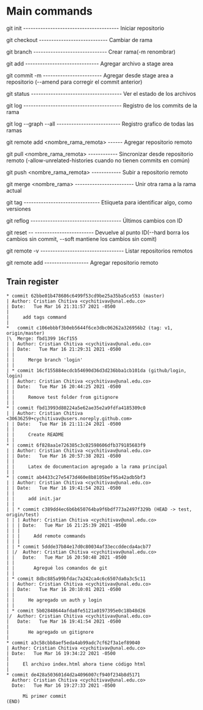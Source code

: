 # Main commands
git init --------------------------------------- Iniciar repositorio

git checkout <rama> ---------------------------- Cambiar de rama

git branch <rama> ------------------------------ Crear rama(-m renombrar)

git add <archivo> ------------------------------ Agregar archivo a stage area

git commit -m <mensaje> ------------------------ Agregar desde stage area a repositorio (--amend para corregir el commit anterior)

git status ------------------------------------- Ver el estado de los archivos

git log ---------------------------------------- Registro de los commits de la rama

git log --graph --all -------------------------- Registro grafico de todas las ramas

git remote add <nombre_rama_remota> <url> ------ Agregar repositorio remoto

git pull <nombre_rama_remota> <url> ------------ Sincronizar desde repositorio remoto (-allow-unrelated-histories cuando no tienen commits en común)

git push <nombre_rama_remota> <url> ------------ Subir a repositorio remoto

git merge <nombre_rama> ------------------------ Unir otra rama a la rama actual

git tag <nombre> ------------------------------- Etiiqueta para identificar algo, como versiones

git reflog ------------------------------------- Últimos cambios con ID

git reset --<tipo> <ID> ------------------------ Devuelve al punto ID(--hard borra los cambios sin commit, --soft mantiene los cambios sin comit)
	
git remote -v ---------------------------------- Listar repositorios remotos

git remote add <nombre> <url> ------------------ Agregar repositorio remoto


## Train register

	* commit 62bbe01b478686c6499f53cd9be25a35ba5ce553 (master)
	| Author: Cristian Chitiva <cychitivav@unal.edu.co>
	| Date:   Tue Mar 16 21:31:57 2021 -0500
	| 
	|     add tags command
	|   
	*   commit c106ebbbf3b0eb5644f6ce3dbc06262a326956b2 (tag: v1, origin/master)
	|\  Merge: fbd1399 16cf155
	| | Author: Cristian Chitiva <cychitivav@unal.edu.co>
	| | Date:   Tue Mar 16 21:29:31 2021 -0500
	| | 
	| |     Merge branch 'login'
	| | 
	| * commit 16cf155884ecdcb54690d36d3d236bba1cb101da (github/login, login)
	| | Author: Cristian Chitiva <cychitivav@unal.edu.co>
	| | Date:   Tue Mar 16 20:44:25 2021 -0500
	| | 
	| |     Remove test folder from gitignore
	| | 
	* | commit fbd13993d80224a5e62ae35e2a9fdfa4185309c0
	| | Author: Cristian Chitiva <30636259+cychitivav@users.noreply.github.com>
	| | Date:   Tue Mar 16 21:11:24 2021 -0500
	| | 
	| |     Create README
	| | 
	* | commit 6f828aa1e726385c3c02598606dfb379185683f9
	| | Author: Cristian Chitiva <cychitivav@unal.edu.co>
	| | Date:   Tue Mar 16 20:57:38 2021 -0500
	| | 
	| |     Latex de documentacion agregado a la rama principal
	| | 
	* | commit ab4433c27e5473d460e8b8105bef95a42adb5bf3
	| | Author: Cristian Chitiva <cychitivav@unal.edu.co>
	| | Date:   Tue Mar 16 19:41:54 2021 -0500
	| | 
	| |     add init.jar
	| |   
	| | * commit c389dd4ec6b6b650764ba9f6bdf773a2497f329b (HEAD -> test, origin/test)
	| | | Author: Cristian Chitiva <cychitivav@unal.edu.co>
	| | | Date:   Tue Mar 16 21:25:39 2021 -0500
	| | | 
	| | |     Add remote commands
	| | | 
	| | * commit 5ddde37b84e17d0c80034af33eccddecda4acb77
	| |/  Author: Cristian Chitiva <cychitivav@unal.edu.co>
	| |   Date:   Tue Mar 16 20:50:48 2021 -0500
	| |   
	| |       Agregué los comandos de git
	| | 
	| * commit 8dbc885a99bfdac7a242ca4c6c6507da0a3c5c11
	| | Author: Cristian Chitiva <cychitivav@unal.edu.co>
	| | Date:   Tue Mar 16 20:10:01 2021 -0500
	| | 
	| |     He agregado un auth y login
	| | 
	| * commit 5b02848644afda8fe5121a0197395e0c18b48d26
	|/  Author: Cristian Chitiva <cychitivav@unal.edu.co>
	|   Date:   Tue Mar 16 19:41:54 2021 -0500
	|   
	|       He agregado un gitignore
	| 
	* commit a3c58cbb8aef5eda4ab99adc7cf62f3a1ef89040
	| Author: Cristian Chitiva <cychitivav@unal.edu.co>
	| Date:   Tue Mar 16 19:34:22 2021 -0500
	| 
	|     El archivo index.html ahora tiene código html
	| 
	* commit de428a503601d4d2a4096007cf940f234b8d5171
	  Author: Cristian Chitiva <cychitivav@unal.edu.co>
	  Date:   Tue Mar 16 19:27:33 2021 -0500
	  
	      Mi primer commit
	(END)
